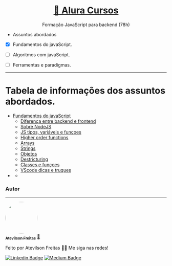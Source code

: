 <h1 align="center">
    <a href="https://cursos.alura.com.br/formacao-js-backend">🔗 Alura Cursos</a>
</h1>
<p align="center">Formação JavaScript para backend (78h)</p>

- Assuntos abordados

- [X] Fundamentos do javaScript.
- [ ] Algoritmos com javaScript.
- [ ] Ferramentas e paradigmas.


---

Tabela de informações dos assuntos abordados.
=================

<!--ts-->
   * [Fundamentos do javaScript](#Algoritmo-e-logica-de-programacao)
      * [Diferença entre backend e frontend](#Diferenca-entre-backend-e-frontend)
      * [Sobre NodeJS](#Sobre-NodeJS)
      * [JS tipos, variáveis e funçoes](#JS-variaveis-tipos-e-funcoes)
      * [Higher order functions](#Higher-order-functions)
      * [Arrays](#Arrays)
      * [Strings](#Strings)
      * [Objetos](#Objetos)
      * [Destricturing](#Destricturing)
      * [Classes e funçoes](#Classes-e-funções)
      * [VScode dicas e truques](#VScode-dicas-e-truques)
   * [ ]()
      * [ ]()

<!--te-->


### Autor
---

<a href="https://medium.com/@freitas.atevilson/inova%C3%A7%C3%A3o-sim-todos-podemos-inovar-18934cfb787e">
 <img style="border-radius: 50%;" src="https://avatars.githubusercontent.com/u/62858618?s=400&u=5f6e68fa29a7808de7e4954f4017bae120585572&v=4" width="100px;" alt=""/>
 <br />
 <sub><b>Atevilson Freitas</b></sub></a> <a href="https://medium.com/@freitas.atevilson/inova%C3%A7%C3%A3o-sim-todos-podemos-inovar-18934cfb787e">🚀</a>


Feito por Atevilson Freitas 👋🏽 Me siga nas redes!

[![Linkedin Badge](https://img.shields.io/badge/LinkedIn-0077B5?style=for-the-badge&logo=linkedin&logoColor=white)](https://www.linkedin.com/in/atevilson-freitas/) 
[![Medium Badge](https://img.shields.io/badge/Medium-12100E?style=for-the-badge&logo=medium&logoColor=white)](https://medium.com/@freitas.atevilson/inova%C3%A7%C3%A3o-sim-todos-podemos-inovar-18934cfb787e)
